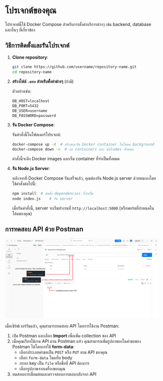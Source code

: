 # โปรเจกต์ของคุณ

โปรเจกต์นี้ใช้ Docker Compose สำหรับการตั้งค่าบริการต่างๆ เช่น backend, database และอื่นๆ ที่เกี่ยวข้อง

## วิธีการติดตั้งและรันโปรเจกต์

1. **Clone repository**:

    ```bash
    git clone https://github.com/username/repository-name.git
    cd repository-name
    ```

2. **สร้างไฟล์ `.env` สำหรับตั้งค่าต่างๆ** (ถ้ามี)

    ตัวอย่างเช่น:
    ```
    DB_HOST=localhost
    DB_PORT=5432
    DB_USER=username
    DB_PASSWORD=password
    ```

3. **รัน Docker Compose**:

    รันคำสั่งนี้ในโฟลเดอร์โปรเจกต์:

    ```bash
    docker-compose up -d  # สร้างและรัน Docker container ในโหมด background
    docker-compose down -v  # ลบ containers และ volumes ทั้งหมด
    ```

    คำสั่งนี้จะดึง Docker images และเริ่ม container ที่จำเป็นทั้งหมด

4. **รัน Node.js Server**:

    หลังจากที่ Docker Compose รันเสร็จแล้ว, คุณต้องรัน Node.js server ด้วยตนเองโดยใช้คำสั่งต่อไปนี้:

    ```bash
    npm install  # ติดตั้ง dependencies ที่จำเป็น
    node index.js    # รัน server
    ```

    เมื่อรันคำสั่งนี้, server จะเริ่มทำงานที่ `http://localhost:5000` (หรือพอร์ตที่กำหนดในโค้ดของคุณ)

## การทดสอบ API ด้วย Postman

![Example Image](pic/postman.png)

เมื่อเซิร์ฟเวอร์รันแล้ว, คุณสามารถทดสอบ API โดยการใช้งาน Postman:
1. เปิด Postman และเลือก **Import** เพื่อเพิ่ม collection ของ API
2. เมื่อคุณเรียกใช้งาน API ผ่าน Postman แล้ว คุณสามารถเพิ่มรูปภาพลงในคำขอของ Postman ได้โดยการใช้ **form-data**:
   - เลือกประเภทคำขอเป็น `POST` หรือ `PUT` ตาม API ของคุณ
   - เลือก `form-data` ในแท็บ body
   - กรอก key เป็น `file` หรือชื่อที่ API ต้องการ
   - เลือกรูปภาพจากเครื่องของคุณ
3. ทดสอบการเชื่อมต่อและตรวจสอบการตอบกลับจาก API

